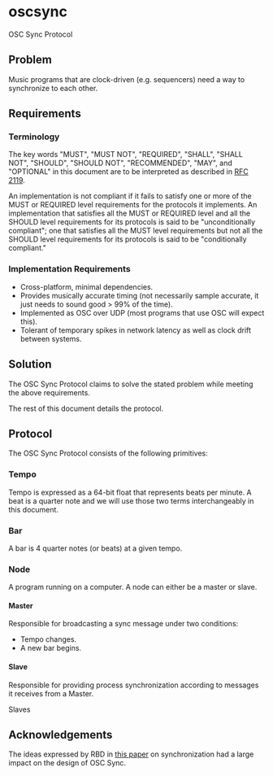 # oscsync

OSC Sync Protocol

## Problem

Music programs that are clock-driven (e.g. sequencers) need a way to synchronize to each other.

## Requirements

### Terminology

The key words "MUST", "MUST NOT", "REQUIRED", "SHALL", "SHALL NOT",
"SHOULD", "SHOULD NOT", "RECOMMENDED", "MAY", and "OPTIONAL" in this
document are to be interpreted as described in [RFC 2119](https://www.ietf.org/rfc/rfc2119.txt).

An implementation is not compliant if it fails to satisfy one or more
of the MUST or REQUIRED level requirements for the protocols it
implements. An implementation that satisfies all the MUST or REQUIRED
level and all the SHOULD level requirements for its protocols is said
to be "unconditionally compliant"; one that satisfies all the MUST
level requirements but not all the SHOULD level requirements for its
protocols is said to be "conditionally compliant."

### Implementation Requirements

* Cross-platform, minimal dependencies.
* Provides musically accurate timing (not necessarily sample accurate, it just needs to sound good > 99% of the time).
* Implemented as OSC over UDP (most programs that use OSC will expect this).
* Tolerant of temporary spikes in network latency as well as clock drift between systems.

## Solution

The OSC Sync Protocol claims to solve the stated problem while meeting the above requirements.

The rest of this document details the protocol.

## Protocol

The OSC Sync Protocol consists of the following primitives:

### Tempo

Tempo is expressed as a 64-bit float that represents beats per minute. A beat is a quarter note and we will use those two terms interchangeably in this document.

### Bar

A bar is 4 quarter notes (or beats) at a given tempo.

### Node

A program running on a computer. A node can either be a master or slave.

#### Master

Responsible for broadcasting a sync message under two conditions:

* Tempo changes.
* A new bar begins.

#### Slave

Responsible for providing process synchronization according to messages it receives from a Master.

Slaves

## Acknowledgements

The ideas expressed by RBD in [this paper](http://opensoundcontrol.org/files/dannenberg-clocksync.pdf) on synchronization had a large impact on the design of OSC Sync.
